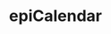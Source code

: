 ---
title: epiCalendar
tags: projects
desc: Python (and web) app that downloads your personal University of Oviedo calendar in ICS or CSV format.
source: https://github.com/miermontoto/epiCalendar
demo: https://epicalendar.mier.info
---
